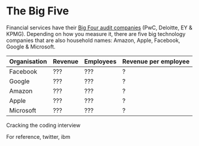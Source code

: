 # The Big Five

Financial services have their [Big Four audit companies](https://en.wikipedia.org/wiki/Big_Four_(audit_firms)) (PwC, Deloitte, EY & KPMG). Depending on how you measure it, there are five big technology companies that are also household names: Amazon, Apple, Facebook, Google & Microsoft.

Organisation  | Revenue  | Employees | Revenue per employee
------------- | ---------| --------- | --------------------
Facebook      | ???      |  ???      | ?                    
Google        | ???      |  ???      | ?                    
Amazon        | ???      |  ???      | ?                    
Apple         | ???      |  ???      | ?                    
Microsoft     | ???      |  ???      | ?                    

Cracking the coding interview

For reference, twitter, ibm
